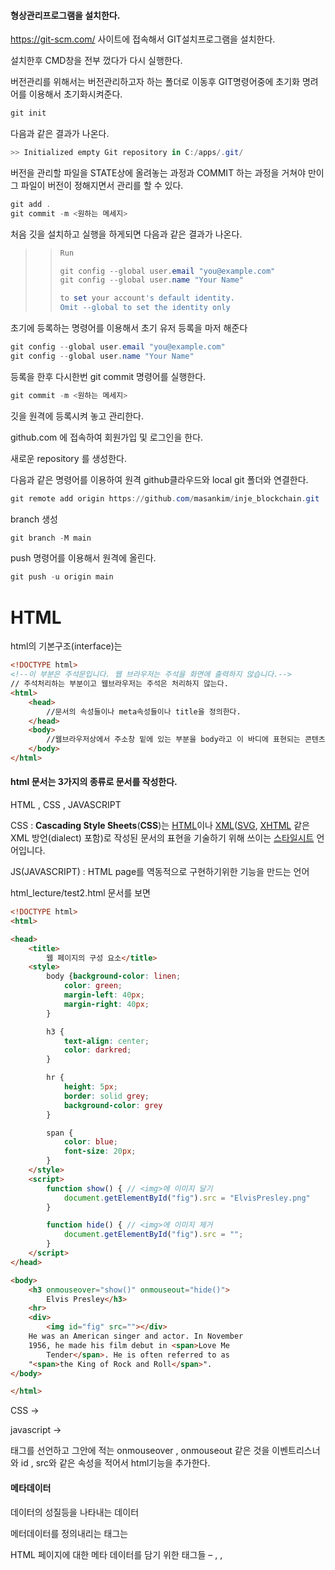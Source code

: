 #### 형상관리프로그램을 설치한다.

https://git-scm.com/ 사이트에 접속해서 GIT설치프로그램을 설치한다.

설치한후 CMD창을 전부 껐다가 다시 실행한다.

버전관리를 위해서는 버전관리하고자 하는 폴더로 이동후 GIT명령어중에 초기화 명려어를 이용해서 초기화시켜준다.

```powershell
git init
```

다음과 같은 결과가 나온다.

```powershell
>> Initialized empty Git repository in C:/apps/.git/
```

버전을 관리할 파일을 STATE상에 올려놓는 과정과 COMMIT 하는 과정을 거쳐야 만이 그 파일이 버전이 정해지면서 관리를 할 수 있다.

```powershell
git add .
git commit -m <원하는 메세지>
```



처음 깃을 설치하고 실행을 하게되면 다음과 같은 결과가 나온다.

> > ```powershell
> > Run
> > 
> > git config --global user.email "you@example.com"
> > git config --global user.name "Your Name"
> > 
> > to set your account's default identity.
> > Omit --global to set the identity only
> > ```
> >
> > 



초기에 등록하는 명령어를 이용해서 초기 유저 등록을 마저 해준다

```powershell
git config --global user.email "you@example.com"
git config --global user.name "Your Name"
```



등록을 한후 다시한번 git commit 명령어를 실행한다.



```powershell
git commit -m <원하는 메세지>
```



깃을 원격에 등록시켜 놓고 관리한다.

github.com 에 접속하여 회원가입 및 로그인을 한다.

새로운 repository 를 생성한다.



다음과 같은 명령어를 이용하여 원격 github클라우드와 local git 폴더와 연결한다.

```powershell
git remote add origin https://github.com/masankim/inje_blockchain.git
```



branch 생성



```powershell
git branch -M main
```



push 명령어를 이용해서 원격에 올린다.

```powershell
git push -u origin main
```



# HTML

html의 기본구조(interface)는 

```html
<!DOCTYPE html>
<!--이 부분은 주석문입니다. 웹 브라우저는 주석을 화면에 출력하지 않습니다.-->
// 주석처리하는 부분이고 웹브라우저는 주석은 처리하지 않는다.
<html>
    <head>
        //문서의 속성들이나 meta속성들이나 title을 정의한다.
    </head>
    <body>
        //웹브라우저상에서 주소창 밑에 있는 부분을 body라고 이 바디에 표현되는 콘텐츠또는 기능들을 정의한다.
    </body>
</html>
```





#### html 문서는 3가지의  종류로 문서를 작성한다.

HTML , CSS , JAVASCRIPT

CSS :  **Cascading Style Sheets**(**CSS**)는 [HTML](https://developer.mozilla.org/ko/docs/HTML)이나 [XML](https://developer.mozilla.org/ko/docs/XML)([SVG](https://developer.mozilla.org/ko/docs/SVG), [XHTML](https://developer.mozilla.org/ko/docs/XHTML) 같은 XML 방언(dialect) 포함)로 작성된 문서의 표현을 기술하기 위해 쓰이는 [스타일시트](https://developer.mozilla.org/ko/docs/Web/API/StyleSheet) 언어입니다.

JS(JAVASCRIPT) : HTML page를 역동적으로 구현하기위한 기능을 만드는 언어



html_lecture/test2.html 문서를 보면

```html
<!DOCTYPE html>
<html>

<head>
    <title>
        웹 페이지의 구성 요소</title>
    <style>
        body {background-color: linen;
            color: green;
            margin-left: 40px;
            margin-right: 40px;
        }

        h3 {
            text-align: center;
            color: darkred;
        }

        hr {
            height: 5px;
            border: solid grey;
            background-color: grey
        }

        span {
            color: blue;
            font-size: 20px;
        }
    </style>
    <script>
        function show() { // <img>에 이미지 달기
            document.getElementById("fig").src = "ElvisPresley.png"
        }

        function hide() { // <img>에 이미지 제거
            document.getElementById("fig").src = "";
        }
    </script>
</head>

<body>
    <h3 onmouseover="show()" onmouseout="hide()">
        Elvis Presley</h3>
    <hr>
    <div>
        <img id="fig" src=""></div>
    He was an American singer and actor. In November
    1956, he made his film debut in <span>Love Me
        Tender</span>. He is often referred to as
    "<span>the King of Rock and Roll</span>".
</body>

</html>
```



CSS -> <style> 내용 </style>

javascript -> <style>내용</style>

태그를 선언하고 그안에 적는 onmouseover , onmouseout 같은 것을 이벤트리스너 와 id , src와 같은 속성을 적어서 html기능을 추가한다.



#### 메타데이터

데이터의 성질등을 나타내는 데이터 

메터데이터를 정의내리는 태그는 

HTML 페이지에 대한 메타 데이터를 담기 위한 태그들
– <base>, <link>, <script>, <style>, <title>, <meta>

head 태그 안에 위의 태그를 사용한다.

단 script태그는 body태그안에도 사용할 수 있다.







<meta> 태그는 다양한 메타 데이터 표현
– 웹 페이지의 저작자, 문자 인코딩 방식, 내용 등
➢ 웹 페이지의 저작자가 “황기태”임을 표기하는 사례
▪ <meta name="author" content="황기태">
➢ 웹 페이지의 내용 설명
▪ <meta name="description" content="입학 요령에 대한 자세한 사항">
➢ 웹 페이지의 키워드(검색 엔진에 의해 검색되게 하기 위함)
▪ <meta name="keywords" content="컴퓨터, 소프트웨어, 스마트폰">
➢ charset 속성으로 웹 페이지에 사용하는 문자 코드 지정
▪ <meta charset=“UTF-8”>




#### img태그

<img> 태그의 src 속성에 이미지 파일의 주소 지정
• src에 지정할 수 있는 이미지 종류
• BMP, GIF, PNG, JPG(JPEG), animated-GIF

![image-20201211220845454](https://user-images.githubusercontent.com/75194770/101907228-98b9a500-3bfd-11eb-96ca-5fd9478e5edd.png)



##### 경로를 지정할때 " . /" 같은 계층 구조에 있는 파일이나 폴더 경로 

##### "/" 그 폴더안으로 들어가는 경로

##### "../" 경로보다 상위폴더로 이동하는 경로



#### 3 가지 종류의 리스트

– 순서 있는 리스트(ordered list) - <ol></ol>
– 순서 없는 리스트(unordered list) - <ul></ul>
– 정의 리스트(definition list) - <dl></dl>
• 리스트 아이템
– <li>…</li>
– </li> 생략 가능



![image-20201211222148331](https://user-images.githubusercontent.com/75194770/101908350-4bd6ce00-3bff-11eb-8c37-4043340a6041.png)

다음과 같은 샘플 코드를 보면서 이해 할 수 있다.

```html
<!DOCTYPE html>
<html lang="en">
<head>
    <meta charset="UTF-8">
    <meta name="viewport" content="width=device-width, initial-scale=1.0">
    <title>Document</title>
</head>
<body>
    <ol type="A" start="2">
        <li>Coffee</li>
        <li>Tea</li>
        <li>Milk</li>
      </ol>
      
      <ol start="50">
        <li>Coffee</li>
        <li>Tea</li>
        <li>Milk</li>
      </ol>

      <ul>
        <li>Coffee</li>
        <li>Tea</li>
        <li>Milk</li>
      </ul>
</body>
</html>
```



코드를 chrome 브라우저에서 실행시키면서 용도를 이해한다.

### 표 만드는데 사용되는 태그들

<table> : 표 전체를 담는 컨테이너
 <caption> : 표 제목
 <thead> : 헤딩 셀 그룹
 <tfoot> : 바닥 셀 그룹
 <tbody> : 데이터 셀 그룹
 <tr> : 행. 여러 <td>, <th> 포함
 <th> : 열 제목(헤딩) 셀
 <td> : 데이터 셀


다음과 같은 샘플 코드를 보면서 이해 할 수 있다.

```html
<!DOCTYPE html>
<html lang="en">
<head>
    <meta charset="UTF-8">
    <meta name="viewport" content="width=device-width, initial-scale=1.0">
    <title>Document</title>
</head>
<body>
    <table style="width:100%">
        <tr>
          <th>Firstname</th>
          <th>Lastname</th>
          <th>Age</th>
        </tr>
        <tr>
          <td>Jill</td>
          <td>Smith</td>
          <td>50</td>
        </tr>
        <tr>
          <td>Eve</td>
          <td>Jackson</td>
          <td>94</td>
        </tr>
</body>
</html>
```

### 

### if... else 문

## [구문](https://developer.mozilla.org/ko/docs/Web/JavaScript/Reference/Statements/if...else#구문)

```
if (condition)
   statement1
[else
   statement2]
```

- `condition`

  참 또는 거짓으로 평가되는 [표현식](https://developer.mozilla.org/ko/docs/Web/JavaScript/Guide/Expressions_and_Operators#표현식)입니다.

- `statement1`

  조건이 참으로 평가될 경우 실행되는 문입니다. 중첩된 if구문을 포함하여 어떤 구문이든 쓸 수 있습니다. 다중구문을 사용할 경우  ({ ... })[블럭](https://developer.mozilla.org/en-US/docs/Web/JavaScript/Reference/Statements/block) 구문 으로 그룹화 하고 실행하지 않으려면 [빈](https://developer.mozilla.org/en-US/docs/Web/JavaScript/Reference/Statements/Empty) 구문을 사용합니다.

- `*statement*2`

  이 구문은 조건이 거짓일경우 다른 조항이 있을 때 실행되는 구문입니다. 블록 문과 if문의 중첩을 호함한 모든문이 될 수 있습니다.

## [설명](https://developer.mozilla.org/ko/docs/Web/JavaScript/Reference/Statements/if...else#설명)

다중의 if...else 문은 else if 절을 만들기 위해 중첩될 수 있다.
자바스크립트에서는 elseif (하나의 단어) 키워드가 존재하지 않는다.

```
if (조건1)
   명령문1
else if (조건2)
   명령문2
else if (조건3)
   명령문3
...
else
   명령문N
```

아래 작업한 것을 보면,  if문을 중첩 사용하면 들여쓰기된 것이 제대로 보여집니다.

```
if (조건1)
   명령문1
else
   if (조건2)
      명령문2
   else
      if (조건3)
...
```

하나의 절에서 여러개의 명령문들을 실행하려면,  그 명령문들을 그룹화하는 블록 명령문 ({ ... }) 블럭구문을 사용한다.
일반적으로, 블럭구문을 항상 사용하는 것은 좋은 연습입니다. 특히 중첩된 if 문과 관련되어
있는 코드안에서 사용하면 더욱 좋습니다.

```
if (조건) {
   명령문들1
} else {
   명령문들2
}
```

원시 불리언 값인 true (참) 과 false (거짓) 을 불리언 객체의 truthiness (참으로 보이는 것) 과 falsiness (거짓으로 보이는 것)으로 혼동하면 안된다. false, undefined, null, 0, NaN, 또는 빈 스트링 ("") 이 아닌 모든 값, 그리고 false 값인 불리언 객체를 포함하는 모든 객체는 조건으로 사용될 때 [truthy](https://developer.mozilla.org/ko/docs/Glossary/Truthy) 로 간주된다. 예:

```
var b = new Boolean(false);
if (b) // 이 조건은 참으로 보이는 것 (truthy) 이다.
```

## [예시](https://developer.mozilla.org/ko/docs/Web/JavaScript/Reference/Statements/if...else#예시)

### [if...else 사용하기](https://developer.mozilla.org/ko/docs/Web/JavaScript/Reference/Statements/if...else#if...else_사용하기)

```
if (cipher_char === from_char) {
   result = result + to_char;
   x++;
} else {
   result = result + clear_char;
}
```

### [else if 사용하기](https://developer.mozilla.org/ko/docs/Web/JavaScript/Reference/Statements/if...else#else_if_사용하기)

자바스크립트에는 elseif 구문이 없다. 그러나, else if 를 사용할 수 있다.

```
if (x > 5) {

} else if (x > 50) {

} else {

}
```

### [조건식의 값을 지정하기](https://developer.mozilla.org/ko/docs/Web/JavaScript/Reference/Statements/if...else#조건식의_값을_지정하기)

조건식을 단순하게 지정하는 것은 좋지 않습니다.
왜냐하면,  코드를 흘깃 보면 값을 지정한것을 평등한것으로  혼동할 수 있기 때문입니다. 예를들어, 다음코드를 사용하지 마세요:

```
if (x = y) {
   /* do the right thing */
}
```

당신이 조건식에 값의 지정을 해야할 경우, 일반적인 관행은 그 할당된 것 주위에 추가 괄호를 넣어야 합니다. 예를들면:

```
if ((x = y)) {
   /* do the right thing */
}
```



### switch문

expression. It then looks for the first `case` clause whose expression evaluates to the same value as the result of the input expression (using the [strict comparison](https://developer.mozilla.org/en-US/docs/Web/JavaScript/Reference/Operators/Comparison_Operators), `===`) and transfers control to that clause, executing the associated statements. (If multiple cases match the provided value, the first case that matches is selected, even if the cases are not equal to each other.)

If no matching `case` clause is found, the program looks for the optional `default` clause, and if found, transfers control to that clause, executing the associated statements. If no `default` clause is found, the program continues execution at the statement following the end of `switch`. By convention, the `default` clause is the last clause, but it does not need to be so.

The optional `break` statement associated with each case label ensures that the program breaks out of switch once the matched statement is executed and continues execution at the statement following switch. If `break` is omitted, the program continues execution at the next statement in the `switch` statement.

## [예제](https://developer.mozilla.org/ko/docs/Web/JavaScript/Reference/Statements/switch#예제)

### [Using switch](https://developer.mozilla.org/ko/docs/Web/JavaScript/Reference/Statements/switch#Using_switch)

In the following example, if `expr` evaluates to "Bananas", the program matches the value with case "Bananas" and executes the associated statement. When `break` is encountered, the program breaks out of `switch` and executes the statement following `switch`. If `break` were omitted, the statement for case "Cherries" would also be executed.

```
switch (expr) {
  case 'Oranges':
    console.log('Oranges are $0.59 a pound.');
    break;
  case 'Apples':
    console.log('Apples are $0.32 a pound.');
    break;
  case 'Bananas':
    console.log('Bananas are $0.48 a pound.');
    break;
  case 'Cherries':
    console.log('Cherries are $3.00 a pound.');
    break;
  case 'Mangoes':
  case 'Papayas':
    console.log('Mangoes and papayas are $2.79 a pound.');
    break;
  default:
    console.log('Sorry, we are out of ' + expr + '.');
}

console.log("Is there anything else you'd like?");
```

### [break를 쓰지않으면 어떻게 되는가?](https://developer.mozilla.org/ko/docs/Web/JavaScript/Reference/Statements/switch#break를_쓰지않으면_어떻게_되는가)

If you forget a break then the script will run from the case where the criterion is met and will run the case after that regardless if criterion was met. See example here:

```
var foo = 0;
switch (foo) {
  case -1:
    console.log('negative 1');
    break;
  case 0: // foo is 0 so criteria met here so this block will run
    console.log(0);
    // NOTE: the forgotten break would have been here
  case 1: // no break statement in 'case 0:' so this case will run as well
    console.log(1);
    break; // it encounters this break so will not continue into 'case 2:'
  case 2:
    console.log(2);
    break;
  default:
    console.log('default');
}
```

### [Can I put a default between cases?](https://developer.mozilla.org/ko/docs/Web/JavaScript/Reference/Statements/switch#Can_I_put_a_default_between_cases)

Yes, you can! JavaScript will drop you back to the default if it can't find a match:

```
var foo = 5;
switch (foo) {
  case 2:
    console.log(2);
    break; // it encounters this break so will not continue into 'default:'
  default:
    console.log('default')
    // fall-through
  case 1:
    console.log('1');
}
```

It also works when you put default before all other cases.

### [Methods for multi-criteria case](https://developer.mozilla.org/ko/docs/Web/JavaScript/Reference/Statements/switch#Methods_for_multi-criteria_case)

Source for this technique is here:

[Switch statement multiple cases in JavaScript (Stack Overflow)](http://stackoverflow.com/questions/13207927/switch-statement-multiple-cases-in-javascript)

#### Multi-case - single operation

This method takes advantage of the fact that if there is no break below a case statement it will continue to execute the next case statement regardless if the case meets the criteria. See the section titled "What happens if I forgot a break?"

This is an example of a single operation sequential switch statement, where four different values perform exactly the same.

```
var Animal = 'Giraffe';
switch (Animal) {
  case 'Cow':
  case 'Giraffe':
  case 'Dog':
  case 'Pig':
    console.log('This animal will go on Noah\'s Ark.');
    break;
  case 'Dinosaur':
  default:
    console.log('This animal will not.');
}
```

#### Multi-case - chained operations

This is an example of a multiple-operation sequential switch statement, where, depending on the provided integer, you can receive different output. This shows you that it will traverse in the order that you put the case statements, and it does not have to be numerically sequential. In JavaScript, you can even mix in definitions of strings into these case statements as well.

```
var foo = 1;
var output = 'Output: ';
switch (foo) {
  case 0:
    output += 'So ';
  case 1:
    output += 'What ';
    output += 'Is ';
  case 2:
    output += 'Your ';
  case 3:
    output += 'Name';
  case 4:
    output += '?';
    console.log(output);
    break;
  case 5:
    output += '!';
    console.log(output);
    break;
  default:
    console.log('Please pick a number from 0 to 5!');
}
```

이 예제의 결과:

| Value                                | Log text                          |
| :----------------------------------- | :-------------------------------- |
| foo is NaN or not 1, 2, 3, 4, 5 or 0 | Please pick a number from 0 to 5! |
| 0                                    | Output: So What Is Your Name?     |
| 1                                    | Output: What Is Your Name?        |
| 2                                    | Output: Your Name?                |
| 3                                    | Output: Name?                     |
| 4                                    | Output: ?                         |
| 5                                    | Output: !                         |

### [Block-scope variables within switch statements](https://developer.mozilla.org/ko/docs/Web/JavaScript/Reference/Statements/switch#Block-scope_variables_within_switch_statements)

With ECMAScript 2015 (ES6) support made available in most modern browsers, there will be cases where you would want to use [let](https://developer.mozilla.org/en-US/docs/Web/JavaScript/Reference/Statements/let) and [const](https://developer.mozilla.org/en-US/docs/Web/JavaScript/Reference/Statements/const) statements to declare block-scoped variables.

Take a look at this example:

```
const action = 'say_hello';
switch (action) {
  case 'say_hello':
    let message = 'hello';
    console.log(message);
    break;
  case 'say_hi':
    let message = 'hi';
    console.log(message);
    break;
  default:
    console.log('Empty action received.');
    break;
}
```

This example will output the error `Uncaught SyntaxError: Identifier 'message' has already been declared` which you were not probably expecting.

This is because the first `let message = 'hello';` conflicts with second let statement `let message = 'hi';` even they're within their own separate case statements `case 'say_hello':` and `case 'say_hi':`; ultimately this is due to both `let` statements being interpreted as duplicate declarations of the same variable name within the same block scope.

We can easily fix this by wrapping our case statements with brackets:

```
const action = 'say_hello';
switch (action) {
  case 'say_hello': { // added brackets
    let message = 'hello';
    console.log(message);
    break;
  } // added brackets
  case 'say_hi': { // added brackets
    let message = 'hi';
    console.log(message);
    break;
  } // added brackets
  default: { // added brackets
    console.log('Empty action received.');
    break;
  } // added brackets
}
```

This code will now output `hello` in the console as it should, without any errors at all.

### while 문 

## [문법](https://developer.mozilla.org/ko/docs/Web/JavaScript/Reference/Statements/while#문법)

```
while (condition)
  statement
```

- `조건`

  반복이 시작되기 전에 조건문은 참,거짓을 판단받게 된다. 만약 조건문이 참이라면, while문 안의 문장들이 실행된다. 거짓이라면, 문장은 그냥 while 반복문 후로 넘어간다.

- `문장`

  조건문이 참일 때만 while문 속의 문장들이 실행된다. 반복문 속에 여러개의 문장을 사용하고 싶다면 중괄호 { } 를 통해 문장들을 하나로 묶어야 한다.

## [예제](https://developer.mozilla.org/ko/docs/Web/JavaScript/Reference/Statements/while#예제)

다음의 while문은 n이 3보다 작을 때까지 반복한다.

```
var n = 0;
var x = 0;

while (n < 3) {
  n++;
  x += n;
}
```

반복을 살펴보면, n을 x에 계속 더하게 된다. 그러므로 x와 n 변수는 다음의 값을 갖는다.

- 첫번째 반복; n=1 과 x=1
- 두번째 반복; n=2 과 x=3
- 세번째 반복; n=3 과 x=6

세번째 반복후, n<3 이라는 초건은 더 이상 참이아니가 되므로 반복은 종료된다

### 

### do... while 문

## [문법](https://developer.mozilla.org/ko/docs/Web/JavaScript/Reference/Statements/do...while#문법)

```
do구문
while (조건식);
```

- ### `*구문*`

  테스트 조건이 참일 때마다 한 번이상 실행되는 구문입니다. 만약 루프 내에서 여러 구문을 반복 실행 시키고 싶으시다면, 다음 명령을 사용합니다.

  [block](https://developer.mozilla.org/ko/docs/Web/JavaScript/Reference/Statements/block) 구문을 활용하여 (`{ ... }`) 이런 식으로 그룹화합니다.

- `*조건식*`

  루프가 실행될 때마다 평가되는 식입니다. 만약 조건식이 참으로 평가되었다면, `구문` 이 다시 실행됩니다. 만약 조건식이 거짓으로 평가되었다면, 자바스크립트는 `do...while`. 구문 밑에 있는 구문들을 실행시킵니다.

## [예제](https://developer.mozilla.org/ko/docs/Web/JavaScript/Reference/Statements/do...while#Examples)

### [do...while](https://developer.mozilla.org/ko/docs/Web/JavaScript/Reference/Statements/do...while#do...while)

예제에서 `do...while` 문은 적어도 한번 반복되고 i 변수가 5 보다 작을 때까지 실행됩니다.

```javascript
var result = '';
var i = 0;
do {
   i += 1;
   result += i + ' ';
}
while (i > 0 && i < 5);
// Despite i == 0 this will still loop as it starts off without the test

console.log(result);
```



### for 문

for (시작식 ; 조건식 ; 증감식) {

​	statements...

}

## [구문](https://developer.mozilla.org/ko/docs/Web/JavaScript/Reference/Statements/for#구문)

```javascript
for ([initialization]; [condition]; [final-expression])
   statement
```

- `initialization`

  식(할당식 포함) 또는 변수 선언. 주로 카운터 변수를 초기화할 때 사용합니다. `var` 또는 `let` 키워드를 사용해 새로운 변수를 선언할 수도 있습니다. `var` 키워드로 선언한 변수는 반복문에 제한되지 않습니다. 즉 `for` 문과 같은 범위scope에 위치합니다. `let` 키워드로 선언한 변수는 반복문의 지역 변수가 됩니다.  식의 결과는 버려집니다.

- `condition`

  매 반복마다 평가할 식. 평가 결과가 참이라면 `statement`를 실행합니다. 이 식을 넣지 않았을 때 계산 결과는 언제나 참이 됩니다. 계산 결과가 거짓이라면 `for` 문의 바로 다음 식으로 건너 뜁니다.

- `final-expression`

  매 반복 후 평가할 식. 다음번 `condition` 평가 이전에 발생합니다. 주로 카운터 변수를 증감하거나 바꿀 때 사용합니다.

- `statement`

  조건의 평가 결과가 참일 때 실행하는 문. 여러 문을 반복 실행하려면 [블럭문](https://developer.mozilla.org/ko/docs/Web/JavaScript/Reference/Statements/block)(`{ ... }`)으로 묶어야 합니다. 아무것도 실행하지 않으려면 [공백문](https://developer.mozilla.org/ko/docs/Web/JavaScript/Reference/Statements/empty) (`;`)을 사용하세요.

## [예제](https://developer.mozilla.org/ko/docs/Web/JavaScript/Reference/Statements/for#예제)

### [for 사용하기](https://developer.mozilla.org/ko/docs/Web/JavaScript/Reference/Statements/for#for_사용하기)

다음 `for` 문은 변수 `i`를 선언하고 0으로 초기화하여 시작합니다. `i`가 9보다 작은지를 확인하고 맞으면 명령문을 수행한 후 `i`의 값을 1 높입니다.

```javascript
for (var i = 0; i < 9; i++) {
   console.log(i);
   // 기타 등등
}
```

### [선택적 식 사용](https://developer.mozilla.org/ko/docs/Web/JavaScript/Reference/Statements/for#선택적_식_사용)

`for` 반복문의 3개 식은 모두 선택 사항입니다.

예를 들어, 변수를 초기화하려고 `initialization` 블럭을 사용할 필요는 없습니다.

```javascript
var i = 0;
for (; i < 9; i++) {
    console.log(i);
    // 기타 등등
}
```

`initialization` 블럭처럼 `condition` 블럭도 선택 사항입니다. 다만 이 경우, 반복문 본문에 무한 반복을 탈출할 수 있는 장치를 추가해야 합니다.

```javascript
for (var i = 0;; i++) {
   console.log(i);
   if (i > 3) break;
   // 기타 등등
}
```

세 가지 모두 생략할 수도 있습니다. 위와 같이 [`break`](https://developer.mozilla.org/ko/docs/Web/JavaScript/Reference/Statements/break) 문을 사용해 반복을 탈출할 수 있도록 추가하고, 변수를 수정해 탈출 조건이 언젠가 참이 되도록 해야 합니다.

```javascript
var i = 0;

for (;;) {
  if (i > 3) break;
  console.log(i);
  i++;
}
```

### [문 없이 for 사용하기](https://developer.mozilla.org/ko/docs/Web/JavaScript/Reference/Statements/for#문_없이_for_사용하기)

다음 `for` 반복 사이클은 노드의 위치 오프셋을 `final-expression`에서 계산해 문이나 블럭문이 필요하지 않으므로 세미콜론을 사용합니다.

```javascript
function showOffsetPos(sId) {
  var nLeft = 0, nTop = 0;

  for (
    var oItNode = document.getElementById(sId); /* initialization */
    oItNode; /* condition */
    nLeft += oItNode.offsetLeft, nTop += oItNode.offsetTop, oItNode = oItNode.offsetParent /* final-expression */
  ); /* semicolon */

  console.log('Offset position of \'' + sId + '\' element:\n left: ' + nLeft + 'px;\n top: ' + nTop + 'px;');
}

/* Example call: */

showOffsetPos('content');

// Output:
// "Offset position of "content" element:
// left: 0px;
// top: 153px;"
```

**참고:** 여기서 쓰인 세미콜론은, JavaScript가 **필수로 요구하는 몇 안되는 세미콜론**입니다. 물론 세미콜론 없이는 반복 사이클 선언의 바로 다음 줄을 반복 본문으로 인식합니다.



### break;

## [구문](https://developer.mozilla.org/ko/docs/Web/JavaScript/Reference/Statements/break#구문)

```
break [label];
```

- `label` Optional

  문의 라벨에 연결한 [식별자](https://developer.mozilla.org/ko/docs/Glossary/식별자). 반복문이나 [`switch`](https://developer.mozilla.org/ko/docs/Web/JavaScript/Reference/Statements/switch)에서 사용하는게 아니면 필수로 제공해야 합니다.

## [설명](https://developer.mozilla.org/ko/docs/Web/JavaScript/Reference/Statements/break#설명)

`break` 문은 프로그램이 label 달린 문에서 빠져나오게 하는 선택사항 label을 포함합니다. `break` 문은 참조되는 label 내에 중첩되어야 합니다. label 달린 문은 어떤 [`block`](https://developer.mozilla.org/ko/docs/Web/JavaScript/Reference/Statements/block) 문이든 될 수 있습니다. 꼭, loop 문을 달 필요가 없습니다.

## [예제](https://developer.mozilla.org/ko/docs/Web/JavaScript/Reference/Statements/break#예제)

다음 함수는 `i`가 3일 때 [`while`](https://developer.mozilla.org/ko/docs/Web/JavaScript/Reference/Statements/while) loop를 종료하는 break 문이 있고, 그러고는 3 * `x`값을 반환합니다.

```
function testBreak(x) {
  var i = 0;

  while (i < 6) {
    if (i == 3) {
      break;
    }
    i += 1;
  }

  return i * x;
}
```

다음 코드는 label 달린 블록이 있는 `break` 문을 사용합니다. `break` 문은 자신이 참조하는 label 내에 중첩되어야 합니다. `inner_block`은 `outer_block`내에 중첩되어야 함을 주의하세요.



### contiune;

## [구문](https://developer.mozilla.org/ko/docs/Web/JavaScript/Reference/Statements/continue#구문)

```
continue [label];
```

- `label`

  명령문의 레이블과 연관된 식별자.

## [설명](https://developer.mozilla.org/ko/docs/Web/JavaScript/Reference/Statements/continue#설명)

[`break`](https://developer.mozilla.org/ko/docs/Web/JavaScript/Reference/Statements / break) 문과 달리 `continue`는 루프의 실행을 완전히 종료하지 않고 `for`, `while`문에서 다음과 같이 동작합니다.

- [`while`](https://developer.mozilla.org/ko/docs/Web/JavaScript/Reference/Statements / while) 루프에서는 다시 조건으로 점프합니다.

- [`for`](https://developer.mozilla.org/ko/docs/Web/JavaScript/Reference/Statements / for) 루프에서는 업데이트 표현식으로 점프합니다.

`continue` 문에는 현재 루프 대신 레이블이 지정된 루프 문의 다음 반복으로 건너 뛰도록하는 선택적 레이블이 포함될 수 있습니다. 이 경우, `continue` 문은 이 레이블 된 명령문 내에 중첩되어야합니다.

## [예제](https://developer.mozilla.org/ko/docs/Web/JavaScript/Reference/Statements/continue#예제)

### [Using continue with while](https://developer.mozilla.org/ko/docs/Web/JavaScript/Reference/Statements/continue#Using_continue_with_while)

다음 예제에서는 `i`의 값이 3일 때 실행되는 `continue`문을 포함하는 [`while`](https://developer.mozilla.org/ko/docs/Web/JavaScript/Reference/Statements/while)을 보여줍니다. 따라서 n은 1, 3, 7 및 12 값을 갖습니다.

```
var i = 0;
var n = 0;

while (i < 5) {
  i++;

  if (i === 3) {
    continue;
  }

  n += i;
}
```

### [label과 함께 continue 사용하기](https://developer.mozilla.org/ko/docs/Web/JavaScript/Reference/Statements/continue#label과_함께_continue_사용하기)

다음 예제에서 `checkiandj`라는 문에는 `checkj`라는 문이 있습니다. `continue`가 발생하면 프로그램은 `checkj` 문의 맨 위에서 계속됩니다. `continue`가 발생할 때마다 `checkj`는 조건이 false를 반환 할 때까지 반복합니다. false가 리턴되면 나머지 `checkiandj` 문이 완료됩니다.

`continue`에 `checkiandj` 레이블이 있으면이 프로그램은 `checkiandj` 문 맨 위에서 계속됩니다.

See also [`label`](https://developer.mozilla.org/ko/docs/Web/JavaScript/Reference/Statements/label).

```
var i = 0;
var j = 8;

checkiandj: while (i < 4) {
  console.log('i: ' + i);
  i += 1;

  checkj: while (j > 4) {
    console.log('j: ' + j);
    j -= 1;

    if ((j % 2) == 0)
      continue checkj;
    console.log(j + ' is odd.');
  }
  console.log('i = ' + i);
  console.log('j = ' + j);
}
```

출력:

```
i: 0

// start checkj
j: 8
7 is odd.
j: 7
j: 6
5 is odd.
j: 5
// end checkj

i = 1
j = 4

i: 1
i = 2
j = 4

i: 2
i = 3
j = 4

i: 3
i = 4
j = 4
```





## Function(함수)

## JavaScript 함수 구문

JavaScript 함수는 `function`키워드, **이름** , 괄호 **()** 순으로 정의됩니다 .

함수 이름에는 문자, 숫자, 밑줄 및 달러 기호 (변수와 동일한 규칙)가 포함될 수 있습니다.

괄호에는 쉼표로 구분 된 매개 변수 이름이 포함될 수 있습니다.
**( \*parameter1, parameter2, ...\* )**

함수에 의해 실행될 코드는 중괄호 안에 배치됩니다. **{}**

### function *name*(*parameter1, parameter2, parameter3*) {

###  // *code to be executed*

}

함수 **매개 변수** 는 함수 정의에서 괄호 () 안에 나열됩니다.

함수 **인수** 있는 **값** 이 호출되면 함수에 의해 수신.

함수 내에서 인수 (매개 변수)는 지역 변수로 작동합니다.

함수는 다른 프로그래밍 언어에서 프로 시저 또는 서브 루틴과 거의 동일합니다.

------

## 함수 호출

함수 내부의 코드는 "something" 이 함수를 **호출** (호출) 할 때 실행됩니다 .

- 이벤트 발생시 (사용자가 버튼 클릭시)
- JavaScript 코드에서 호출 (호출)되는 경우
- 자동 (자체 호출)

예제 

```html
<!DOCTYPE html>
<html lang="en">
<head>
    <meta charset="UTF-8">
    <meta name="viewport" content="width=device-width, initial-scale=1.0">
    <title>function</title>
</head>
<body>
    <script>
        // name 과 v 라는 매개변수로 하는 함수
        function print_value(name, v) {
        document.write("Name: " + name + ", ");
        document.write("Value: " + v + "<br/>");
        }

        // 김태경 , 175를 인자라 한다.
        print_value("김태경", "175");
    </script>
</body>
</html>
```





### 함수는 내장 함수 와 사용자 정의 함수가 있다.

#### 내장함수 

### **▶ 1. eval() - 문자열을 코드로 인식하게 하는 함수.**

 \- eval("문자열")
ex)

```
var a = "1+1";
console.log(a); // 1+1
console.log(eval(a)); // 2
```



![img](https://blog.kakaocdn.net/dn/1Y7cO/btqCUzdCxUs/HTbypBfrUNgKxlY0E9X6A0/img.png)



**※ 주의할점** 
 \- eval이 빠르고 편리하여 jsonParse와 같은 기능으로 많이 사용하곤 하였다.
  다만 eval은 보안 이슈가 발생할 수 있으므로 다른 편리한 라이브러리가 많으므로 사용을 지양하는 것이 좋다고 생각한다.
 \- 참고 : https://goddaehee.tistory.com/36
ex)

```
var jsonStr = '{"no":1, "name":"갓댐"}';
eval("var obj1 = ("+ jsonStr +")" ); // eval 사용
var obj2 = JSON.parse(jsonStr); // 최신브라우저는 javascript 엔진이 JSON을 객체로 채택하여 사용 가능하다.

// obj1, obj2 동일한 결과
console.log(obj1);
console.log(obj2); // String => JSON Object

console.log(JSON.stringify(obj2)); // JSON Object => String
```



![img](https://blog.kakaocdn.net/dn/bJWjb9/btqCUyFMFPz/MZ8qxdXMgYNTgxgjzPJ2K1/img.png)



### **▶ 2. String() - 객체를 문자열로 변환하는 함수.**

 \- String(객체)
ex)

```
String(null);       // null
String(true);       // true
String(false);      // false
String(123);        // 123
String(123.456);    // 123.456
String(new Date()); // Mon Mar 23 2020 14:08:01 GMT+0900 (대한민국 표준시)
```

### **▶ 3. 문자를 숫자로 변환하는 함수**

**1) parseInt()** - 문자열을 파싱하여 정수로 반환 한다. (숫자가 아닌 문자(공백을 제외한) 포함시 무조건 NaN)
**2) parseFloat()** - 문자열을 파싱하여 부동 소수점 수로 반환 한다. 
 (첫자리 문자 : NaN, 첫자리가 문자가 아니며, 숫자 뒤에 문자 : 숫자 뒤 문자 제외 후 숫자로 변환)
**3) Number()** - 전달받은 객체의 값을 숫자로 반환 한다.
 (첫자리 문자 : NaN, 첫자리가 문자가 아니며, 숫자 뒤에 문자 : 숫자 뒤 문자 제외 후 숫자로 변환)


ex)

```
parseInt("777");        // 777
parseInt("777.000");    // 777
parseInt("777.001");    // 777

parseFloat("777");        // 777
parseFloat("777.000");    // 777
parseFloat("777.001");    // 777.001

Number("777");        // 777
Number("777.000");    // 777
Number("777.001");    // 777

parseInt("777 ");   // 777
parseInt(" 777 ");      // 777
parseInt("777 잘못들어간문자열"); // 777
parseInt("잘못들어간문자열 777"); // NaN

parseFloat("777 ");   // 777
parseFloat(" 777 ");      // 777
parseFloat("777 잘못들어간문자열"); // 777
parseFloat("잘못들어간문자열 777"); // NaN

Number("777 ");   // 777
Number(" 777 ");      // 777
Number("777 잘못들어간문자열"); // NaN	
Number("잘못들어간문자열 777"); // NaN	
```

### **▶ 4. 인코딩을 위한 내장 함수, 5. 디코딩을 위한 내장함수**

**1) escape(), unescape()** => deprecated
  참고 : https://developer.mozilla.org/en-US/docs/Web/JavaScript/Reference/Global_Objects/escape
**2) encodeURI(), decodeURI()**
 \- encodeURI() : URI에서 주소를 표시하는 특수문자(: ; / = ? &)를 제외하고, 모든 문자를 이스케이프 시퀀스(escape sequences) 처리하여 부호화
  즉 URI 전체를 인코딩 할때 사용.
 \- decodeURI() : encodeURI의 반대의 경우 사용, URI 전체를 디코딩 할때 사용.
**3) encodeURIComponent(), decodeURIComponent()**
 \- encodeURIComponent() : 모든 문자를 이스케이프 시퀀스(escape sequences) 처리하여 부호화
  URI의 특정 파라미터만 인코딩 할때 사용 하거나 인터넷 주소를 하나의 변수에 넣을때 쓸 수 있다.
 \- decodeURIComponent() : encodeURIComponent() 반대의 경우 사용

ex)

```
var uri = "https://goddaehee.tistory.com/category/3. 웹개발";

var ecnUri1 = encodeURI(uri);
var ecnUri2 = encodeURIComponent(uri);
console.log(ecnUri1); // https://goddaehee.tistory.com/category/3.%20%EC%9B%B9%EA%B0%9C%EB%B0%9C
console.log(ecnUri2); // https%3A%2F%2Fgoddaehee.tistory.com%2Fcategory%2F3.%20%EC%9B%B9%EA%B0%9C%EB%B0%9C

console.log(decodeURI(ecnUri1)); // https://goddaehee.tistory.com/category/3. 웹개발
console.log(decodeURIComponent(ecnUri2)); // https://goddaehee.tistory.com/category/3. 웹개발
```



![img](https://blog.kakaocdn.net/dn/lD1cF/btqCU6ChACf/GCtsBPKoRwv5vmG2quSXVK/img.png)



### **▶ 6. 이외 내장 함수**

 \- 인수로 전달된 값이 숫자가 아니라면, 숫자로 변환하여 검사 한다. 형변환을 하여 검사하기 때문에 사실 의도에 벗어난 결과가 나올 수 있으므로 주의 한다.
**1) isFinite()** - 전달된 값이 유한한 수인지 불린으로 리턴
**2) isNaN()** - 전달된 값이 NaN인지를 불린으로 리턴 (ECMAScript 6부터는 [Number.isNaN()](https://goddaehee.tistory.com/Number.isNaN()) 메소드의 사용을 권장, typeof를 사용할 수 도 있다)

ex)

```
isFinite(0);         // true
isFinite(true);      // true
isFinite(null);      // true
isFinite("777");     // true
isFinite("");        // true
isFinite("test");    // false
isFinite(undefined); // false

isNaN(0);         // false
isNaN(true);      // false
isNaN(null);      // false
isNaN("777");     // false
isNaN("");        // false
isNaN("test");    // true
isNaN(undefined); // true
```



# JS 배열 내장함수

JS를 배울때 배열의 내장함수에 대해 쉽게 생각하고 넘어 갔었는데 사용할때 마다 자꾸 검색하고 사용하다보니 한번 정리를 깔끔하게 해야 겠다는 생각이 들었다. 이번에 기회에 정리해보려 한다.

알아 볼 내장 함수들은 forEach, map, filter, reduce, splice, slice, shift, pop, unshift, push, indexof, findindex, find, join 이다.

------

## 1. forEach

forEach 메서드는 배열을 반복하는 메서드이다. 일반적으로 무언가를 반복하고자 할때는 for문을 사용한다.

```javascript
1 const a = [1,2,3,4,5];
2  
3 for(let i=0;i<a.length;i++) {
4   console.log(a[i]); // 출력 : 1,2,3,4,5
5 }
```

위와 같이 배열 a의 길이를 이용하여 for 문 안에서 인덱스 i 값을 원소로 하여 반복하는 방식을 사용한다. 하지만 forEach 메서드를 사용하면 보다 쉽게 구현할 수 있다.

```javascript
1 const a = [1,2,3,4,5];
2  
3 a.forEach(function(s) {
4    console.log(s); // 출력 : 1,2,3,4,5
5 })
```

배열 a는 각 1,2,3,4,5의 요소를 가지고 있다. 3열에서 배열 a의 메서드 forEach를 호출 하는데 인자로 함수를 전달하고 함수의 매개변수는 배열 a의 요소가 된다. 첫번째 배열 인덱스부터 마지막 배열 인덱스까지 반복한다.

------

## 2. Map

Map 메서드는 해당 배열의 모든 요소를 이용하여 새로운 배열을 반환하는 메서드이다.

```javascript
1 const a = [1,2,3,4,5];
2  
3 const b = a.map(function(s) {
4     return s * s;
5 })
6  
7 console.log(b); // 출력 : [1, 4, 9, 16, 25]
```

배열 a는 각 1,2,3,4,5의 요소를 가지고 있다. 3열에서 a배열의 map 메서드를 호출하고 인자로 함수를 넣고 함수의 매개변수는 배열 a의 요소가 된다. 리턴 값으로 s*s를 리턴하여 새로운 배열을 생성하고 b 변수에 저장했다. 7열에서 새로운 배열 1,4,9,16,25를 출력한다.

------

## 3. filter

filter 메서드는 조건에 만족하는 모든 요소들을 모아 새로운 배열을 반환하는 메서드이다.

```javascript
1 const a = [1,2,3,4,5];
2  
3 const b = a.filter(function(s){
4     return s%2 === 0;
5 })
6  
7 console.log(b); // 출력 : [2, 4]
```

배열 a는 각 1,2,3,4,5의 요소를 가지고 있다. 3열에서 filter 메서드를 호출하고 리턴에서 매개변수 s를 2로 나누었을때 나머지가 0인 요소들만 리턴하고 있다. 즉 매개변수가 해당 리턴의 조건을 반족하는 경우에만 해당 매개변수를 리턴한다. 좀 더 예제를 만들어 다르게 해보자.

```javascript
1 const a = [
2    {
3        name: 'jeon',
4        age:20
5    },
6    {
7        name: 'park',
8        age:25
9    },
10    {
11        name: 'park',
12        age:25
13    }
14 ]
15  
16 const b = a.filter(function(s) {
17     return s.age === 25;
18 })
19
20 console.log(b); 출력결과 ↓↓↓↓
// [
//     {
//         name: 'park',
//         age:25
//     },
//     {
//         name: 'park',
//         age:25
//     }
// ]
```

이번엔 배열안에 3개의 객체를 저장 하였다. 각 객체들은 name과 age 프로퍼티를 가지고 있다. 마찬 가지로 16열에서 filter 메서드를 호출 하는데 이번엔 각 개체의 age 프로퍼티가 25일 경우에만 리턴하도록 설정했다. 즉 이때 매개변수 s는 a배열의 객체들이 된다. 20열에서 b배열을 출력한 결과로 1개의 배열이 리턴되고 안에 2개의 배열이 담겨있다.

------

## 4. reduce

reduce 메서드는 배열의 각 요소에 대해 리듀서(reducer) 함수를 실행하고 하나의 결과값을 반환한다.
인자로는 리듀서함수와 accumulator 초기값을 받는다. reducer 함수란 정해진 4개의 매개변수가 있다.

accumulator : 누적 되는 매개 변수
currentValue : 현재 순환하는 인덱스의 값
currentIndex : 현재 순환하는 인덱스
array : 호출한 배열을 가르킴

위의 순서를 지켜야 하며 매개변수 이름은 바뀌어도 상관이 없다. currentIndex와 array 매개변수는 생략 가능하다.

```javascript
1 const a = [1,2,3,4,5];
2  
3 const b = a.reduce(function(a,b) {
4     return a + b;
5 },0)
6  
7 console.log(b); // 출력: 15
```

배열 a는 1,2,3,4,5 요소를 가지고 있다. 3열에서 reduce 메서드를 호출하는데 매개 변수로 a(accumulator) b(currentValue)를 받고 있다. 4열에서 a와 b를 더한 값을 리턴했다. 리턴의 결과 값은 매개변수 a에 저장되며 다시 순환한다. 여기서 a는 0이다. 2번째 매개변수 0으로 초기화 했다. b는 a 배열의 첫번째 요소 1이된다. 즉 0과 1을 더한 값을 다시 a 매개변수에 저장 하는 것이다. 그 다음 요소 2가 매개변수 b로 저장되고
다시 a와 b를 더한 값을 a 매개변수에 저장하고 배열의 마지막 원소까지 반복한다. 7열에서 1+2+3+4+5의 값인 15를 출력했다. 이번에는 currentIndex와 array 매개변수까지 다 사용해보자.

```javascript
1 const a = [1,2,3,4,5];
2  
3 const b = a.reduce(function(a,b,c,d) {
4     if(c === d.length - 1) {
5         return ( a + b ) / d.length;
6     } else {
7         return a + b;
8     }
9 })
10 
11 console.log(b); // 출력: 3
```

4열에서 if문을 통해 c 가 d의 길이 -1와 같은지 검사한다. 여기서 c(currentIndex)는 배열의 인덱스이고 d(array)는 a배열이다. d.length - 1을 한것은 배열의 첫 인덱스는 0부터 시작하기 때문이다. 즉 인덱스 0번부터 4번까지 요소를 검사한다. 이 조건이 만족하는 경우는 마지막 요소를 순회하는 경우 a와 b를 더해주고
a배열의 길이를 나누어 평균을 리턴한다. 11열에서 15를 a의 길이로 나눴을때 값은 3을 출력했다.

------

## 5. splice

splice 메서드는 해당 구간 인덱스의 요소를 다른 요소로 바꾸거나 삭제하고 새로운 배열을 반환한다.

```javascript
1 const a = [1,2,3,4,5];
2  
3 const b = a.splice(0,2);
4  
5 console.log(b); // 출력: [1,2]
6 console.log(a); // 출력: [3,4,5]
```

3열에서 splice 메서드를 호출하여 첫번째 요소로는 시작지점의 인덱스를 지정하고 두번째 요소로는 시작지점으로 부터 제거할 요소의 수이다. 5열과 6열에서 a와 b를 둘다 출력했을때 b배열에는 a배열의 0번째 요소 1부터 2개의 요소 1,2를 가지는 배열을 출력했다. a배열에는 1,2 요소가 삭제 된 3,4,5 배열을 출력했다.

```javascript
1 const a = [1,2,3,4,5];
2  
3 const b = a.splice(0,2,10,11);
4 
5 console.log(b); // 출력: [1,2]
6 console.log(a); // 출력: [10,11,3,4,5]
```

이번에는 3열에서 3번째 4번째 인자로 해당 요소를 삭제하고 추가할 10과 11을 전달했다. 6열에서 a를 출력한 결과를 보면 1과 2를 삭제하고 10과 11이 추가됐다.

## 5-1. slice

slice 메서드는 splice와는 다르게 해당 구간 인덱스만을 가지는 새로운 배열을 반환한다. splice 요소는 해당 구간 인덱스를 삭제하지만 slice 메서드는 삭제하지 않고 유지한다.

```javascript
1 const a = [1,2,3,4,5];
2  
3 const b = a.slice(1,3);
4  
5 console.log(b); // 출력: [2,3]
6 console.log(a); // 출력: [1,2,3,4,5]
```

3열에서 주의깊게 봐야 할 점은 splice 메서드는 2번째 인자로 구간을 정할때 시작 지점 인덱스로 부터 정하지만 slice 메서드는 배열의 첫번째 인덱스로 부터 정해진다. 그리고 end요소 -1부분까지만 구간을 가진다.
즉 위에서 인자로 1과3을 전달 하였는데 이 의미는 a 배열의 1번째 인덱스 2부터 3번째 요소 4의 전까지(end-1) 즉 3 인덱스까지만 구간으로 정한다. 그 결과로 5번 열에서 확인 해보면 2와 3이 리턴됐다.
만약 인자가 음수 값을 가질 경우 배열의 마지막부터 계산한다.

------

## 6. shift pop unshift push

이 메서드들은 배열의 제일 앞 인덱스에 추가하거나 삭제하고 마지막 인덱스에 추가하거나 삭제한다.

### shift

```javascript
1 const a = [1,2,3,4,5];
2  
3 a.shift(); 
4 console.log(a); // 출력: [2,3,4,5]
```

배열의 첫번째 요소를 제거한다.

### pop

```javascript
1 const a = [1,2,3,4,5];
2  
3 a.pop();
4 console.log(a); // 출력: [1,2,3,4]
```

배열의 마지막 요소를 제거한다.

### unshift

```javascript
1 const a = [1,2,3,4,5];
2  
3 a.unshift(10);
4 console.log(a); // 출력: [10,1,2,3,4,5]
```

배열의 첫번째 요소에 10을 추가한다.

### push

```javascript
1 const a = [1,2,3,4,5];
2  
3 a.push(11);
4 console.log(a); // 출력: [1,2,3,4,5,11]
```

배열의 마지막 요소에 11을 추가한다.

------

## 7. indexOf

```null
1 const a = ['호랑이', '사자', '고양이', '멍멍이'];
2 console.log(a.indexOf('고양이')); // 2
```

배열의 요소 값을 indexOf 메서드 인자로 넘겨주면 해당 하는 값이 몇번째 인덱스 인지 알려준다.

------

## 8.findIndex

```javascript
1 const a = [
2   { name : '호랑이' },
3   { name : '사자' },
4   { name : '고양이' },
5   { name : '멍멍이' }
6 ]
console.log(a.findIndex(ary => ary.name === '고양이')); // 2
```

배열에서 조건에 맞는 값이 몇번째 인덱스 인지 알려준다. findIndex 메서드의 인자로 조건을 콜백함수로 넘겨준다.

------

## 9.find

```javascript
1 const a = [
2   { name : '호랑이' },
3   { name : '사자' },
4   { name : '고양이' },
5   { name : '멍멍이' }
6 ]
7 console.log(a.find(ary => ary.name === '고양이')); // {name: '고양이'}
```

findIndex 메서드와 매우 유사하지만 차이점은 findIndex는 인덱스를 리턴하지만 find는 값을 리턴한다.

------

## 10. join

```javascript
const a = [1,2,3,4,5];
console.log(a.join('A')); // 1A2A3A4A5;
```

배열을 문자열로 리턴하는데 메서드의 인자로 넘겨준 값으로 각 요소 사이에 구분을 둘 수 있다.
인자로 아무것도 전달하지 않으면 ','로 구분 한다. ''공백을 인자로 전달 할 경우 12345 같이 모든 요소가 구분 없이 리턴한다.





### 사용자 정의 함수

문법

// 함수의 선언 규칙
function function_name (매개변수 들) {
// 함수의 명령문 들
}



예제1

```javascript
<!DOCTYPE html>
<html lang="en">
<head>
    <meta charset="UTF-8">
    <meta name="viewport" content="width=device-width, initial-scale=1.0">
    <title>function</title>
</head>
<body>
    <script>
        // name 과 v 라는 매개변수로 하는 함수
        function print_value(name, v) {
        document.write("Name: " + name + ", ");
        document.write("Value: " + v + "<br/>");
        var a = eval("1+2*3+4");
        document.write(a)
        }

        // 김태경 , 175를 인자라 한다.
        print_value("김태경", "175");
    </script>
</body>
</html>
```





예제2

```javascript
<!DOCTYPE html>
<html lang="en">
<head>
    <meta charset="UTF-8">
    <meta name="viewport" content="width=device-width, initial-scale=1.0">
    <title>function</title>
</head>
<body>
    <script>
        // name 과 v 라는 매개변수로 하는 함수
        function print_value(name, v="200") {
        document.write("Name: " + name + ", ");
        document.write("Value: " + v + "<br/>");
        var a = eval("1+2*3+4");
        document.write(a)
        }

        // 김태경 를 인자라 한다.
        print_value("김태경");
    </script>
</body>
</html>
```



위와 같은 예제는 매개변숙 2개임에도 불구하고 v는 초기값을 가지고 있으므로 함수를 호출할때

인자값으로 전달하지 않아도 된다.



# 객체 (자바스크립트에서 가장 중요한 부분)

#### 객체는 관련된 데이터와 함수(일반적으로 여러 데이터와 함수로 이루어지는데, 객체 안에 있을 때는 보통 프로퍼티와 메소드라고 부릅니다)의 집합입니다.

##### 다음과 같은 예제의 형태를 객체

```javascript
var person = {
  name: ['Bob', 'Smith'],
  age: 32,
  gender: 'male',
  interests: ['music', 'skiing'],
  bio: function() {
    alert(this.name[0] + ' ' + this.name[1] + ' is ' + this.age + ' years old. He likes ' + this.interests[0] + ' and ' + this.interests[1] + '.');
  },
  greeting: function() {
    alert('Hi! I\'m ' + this.name[0] + '.');
  }
};
```



```javascript
var data = {
	obj:{
        name : "kim"
    },
    age:32
}
```



객체안에 어떤 일정한 프로포티나 메소드를 호출하는 방법은 다음과 같다.

```javascript
person.name
>> ['Bob', 'Smith']

person.bio()

data.obj.name
>> "kim"

person.name[1]
>> "Smith"
```



## [점 표기법](https://developer.mozilla.org/ko/docs/Learn/JavaScript/Objects/Basics#점_표기법)

위에서, 우리는 객체의 프로퍼티와 메소드를 **점 표기법**을 통해 접근했습니다. 객체 이름(person)은 **네임스페이스**처럼 동작합니다. 객체내에 **캡슐화되어있는**것에 접근하려면 먼저 점을 입력해야합니다. 그 다음 점을 찍고 접근하고자 하는 항목을 적습니다. 간단한 프로퍼티의 이름일 수도 있을 것이고, 배열의 일부이거나 객체의 메소드를 호출할 수도 있습니다.

```
person.age
person.interests[1]
person.bio()
```

### [하위 namespaces](https://developer.mozilla.org/ko/docs/Learn/JavaScript/Objects/Basics#하위_namespaces)

다른 객체를 객체 멤버의 값으로 갖는 것도 가능합니다. 예를 들면, 다음과 같은 name 멤버를 

```
name: ['Bob', 'Smith'],
```

아래와 같이 바꿔봅시다.

```
name : {
  first: 'Bob',
  last: 'Smith'
},
```

자, 이제 우리는 성공적으로 **하위 namespace** 를 만들었습니다. 복잡해보이지만, 사실 그렇지도 않습니다. 이 속성을 사용하려면 그저 끝에 다른 점을 하나 찍어주기만 하면 됩니다. JS 콘솔에서 아래와 같이 입력해보세요.

```
person.name.first
person.name.last
```

**중요**: 객체의 속성이 바뀌었으니까, 기존 메소드 코드를 바꿔 줘야 합니다. 기존 코드를

```
name[0]
name[1]
```

아래와 같이 바꿔줘야 합니다.

```
name.first
name.last
```

그렇지 않으면 기존 메소드는 더 이상 동작하지 않을 것입니다.

## [괄호 표기법](https://developer.mozilla.org/ko/docs/Learn/JavaScript/Objects/Basics#괄호_표기법)

객체의 프로퍼티에 접근하는 다른 방법으로 괄호 표기법을 사용하는 것이 있습니다. 다음과 같이 사용하는 대신

```javascript
person.age
person.name.first
```

이렇게 사용할 수 있습니다.

```javascript
person['age']
person['name']['first']
```

이런 방식은 배열 속에 있는 항목에 접근하는 방법과 매우 유사해 보이는데 실제로도 이는 기본적으로 동일한 것입니다. 한 항목을 선택하기 위해 인덱스 숫자를 이용하는 대신에 각 멤버의 값들과 연결된 이름을 이용합니다. 객체가 간혹 **연관배열 (associative arrays**)이라고 불리는 것이 당연합니다. 연관배열은 배열이 숫자를 값에 연결하는 것과 같은 방법으로 스트링을 값에 매핑합니다.



## [객체 멤버 설정하기](https://developer.mozilla.org/ko/docs/Learn/JavaScript/Objects/Basics#객체_멤버_설정하기)

지금까지는 객체 멤버를 단순히 가져오기만(또는 **반환**) 했습니다. 설정할 멤버를 간단히 명시하여(점이나 대괄호 표기법을 사용) 객체 멤버의 값을 **설정**(갱신)하는 것도 물론 가능합니다.

```
person.age = 45;
person['name']['last'] = 'Cratchit';
```

위의 코드를 입력한 다음, 객체 멤버값을 아래와 같이 다시 확인해봅시다.

```
person.age
person['name']['last']
```

객체 멤버를 설정하는 것은 단순히 기존에 존재하는 프로퍼티나 메소드로 값을 설정하는 것 뿐 아니라, 완전히 새로운 멤버를 생성할 수도 있습니다. JS 콘솔에서 아래 내용을 입력해보세요.

```
person['eyes'] = 'hazel';
person.farewell = function() { alert("Bye everybody!"); }
```

자, 이제 새로운 멤버를 테스트해보세요.

```
person['eyes']
person.farewell()
```

대괄호 표현의 이점 중 하나는 멤버의 값을 동적으로 변경할 수 있을 뿐아니라, 멤버 이름까지도 동적으로 사용할 수 있다는 것입니다. 자, 만약 사용자가 두개의 텍스트 입력을 통해서 people 데이터에 커스텀 값을 넣고 싶어한다고 가정해봅시다. 그 값은 다음과 같이 얻어올 수 있을겁니다.




